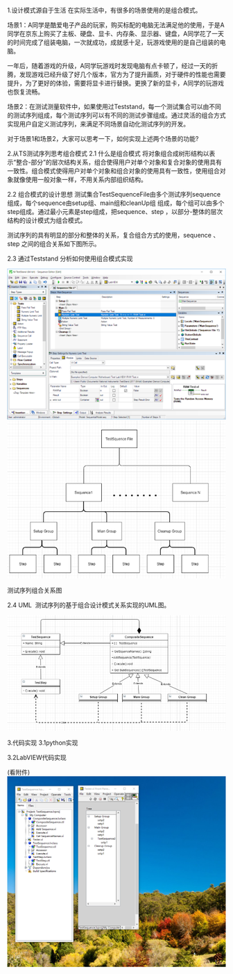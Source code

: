 1.设计模式源自于生活
在实际生活中，有很多的场景使用的是组合模式。

场景1：A同学是酷爱电子产品的玩家，购买标配的电脑无法满足他的使用，于是A同学在京东上购买了主板、硬盘、显卡、内存条、显示器、键盘，A同学花了一天的时间完成了组装电脑，一次就成功，成就感十足，玩游戏使用的是自己组装的电脑。

一年后，随着游戏的升级，A同学玩游戏时发现电脑有点卡顿了，经过一天的折腾，发现游戏已经升级了好几个版本，官方为了提升画质，对于硬件的性能也需要提升，为了更好的体验，需要将显卡进行替换。更换了新的显卡，A同学的玩游戏也恢复流畅。



场景2：在测试测量软件中，如果使用过Teststand，每一个测试集合可以由不同的测试序列组成，每个测试序列可以有不同的测试步骤组成。通过灵活的组合方式实现用户自定义测试序列，来满足不同场景自动化测试序列的开发。



对于场景1和场景2，大家可以思考一下，如何实现上述两个场景的功能?

2.从TS测试序列思考组合模式
2.1 什么是组合模式
将对象组合成树形结构以表示“整合-部分”的层次结构关系，组合使得用户对单个对象和复合对象的使用具有一致性。组合模式使得用户对单个对象和组合对象的使用具有一致性，使用组合对象就像使用一般对象一样，不用关系内部组织结构。


2.2 组合模式的设计思想
测试集合TestSequenceFile由多个测试序列sequence组成，每个sequence由setup组、main组和cleanUp组 组成，每个组可以由多个step组成。通过最小元素是step组成，把sequence、step ，以部分-整体的层次结构的设计模式为组合模式。

测试序列的具有明显的部分和整体的关系，复合组合方式的使用，sequence 、step 之间的组合关系如下图所示。

2.3 通过Teststand 分析如何使用组合模式实现


![image](./assets/TS.jpg)
![image](./assets/UML.jpg)



测试序列组合关系图

2.4 UML 
测试序列的基于组合设计模式关系实现的UML图。

![image](./assets/comp-UML.jpg)



3.代码实现
3.1python实现


3.2LabVIEW代码实现

(看附件)
![IMAGE](./assets/LV-Demo.jpg)













